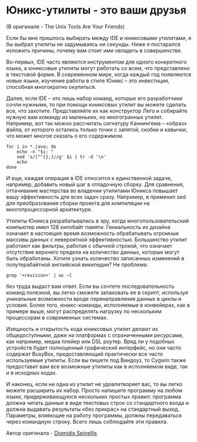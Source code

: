 # Юникс-утилиты - это ваши друзья
(В оригинале - The Unix Tools Are Your Friends)

Если бы мне пришлось выбирать между IDE и юниксовыми утилитами, я бы выбрал утилиты не задумываясь ни секунды. Ниже я постарался изложить причины, почему вам стоит ими овладеть в совершенстве.

Во-первых, IDE часто являются инструментом для одного конкретного языка, а юниксовые утилиты могут работать со всем, что представлено в текстовой форме. В современном мире, когда каждый год появляются новые языки, изучение работы в стиле Юникс – это инвестиция, способная многократно окупиться.

Далее, если IDE – это лишь набор команд, которые его разработчики сочли нужными, то при помощи юниксовых утилит вы можете сделать все, что захотите. Представляйте их как конструктор Лего и собирайте нужную вам команду из маленьких, но многогранных утилит. Например, вот так можно рассчитать сигнатуру Каннингема – «образ» файла, от которого остались только точки с запятой, скобки и кавычки, что может многое сказать о его содержимом.

```
for i in *.java; do
    echo -n "$i: "
    sed 's/[^"{};]//g' $i | tr -d '\n'
    echo
done
```

И еще, каждая операция в IDE относится к единственной задаче, например, добавить новый шаг в отладочную сборку. Для сравнения, оттачивание мастерства во владении утилитами Юникса повышает вашу эффективность для всех задач сразу. Например, я применил sed для преобразования сборки проекта для компиляции на многопроцессорной архитектуре.

Утилиты Юникса разрабатывались в эру, когда многопользовательский компьютер имел 128 килобайт памяти. Гениальность их дизайна означает в настоящее время возможность обрабатывать огромные массивы данных с невероятной эффективностью. Большинство утилит работают как фильтры, работая с обычной строкой, что означает отсутствие верхнего предела на количество данных, которые могут быть обработаны. Хотите узнать количество записанных изменений в полутерабайтной английской википедии? Не проблема:

```
grep '<revision>' | wc –l
```

без труда выдаст вам ответ. Если вы сочтете последовательность команд полезной, вы легко сможете запаковать ее в скрипт, используя уникальные возможности вроде перенаправления данных в циклы и условия. Более того, юникс-команды, исполняемые в конвейерах, как в примере выше, могут распределять нагрузку по нескольким процессорам в современных системах.

Изящность и открытость кода юниксовых утилит делают их общедоступными, даже на платформах с ограниченными ресурсами, как например, медиа плейер или DSL роутер. Вряд ли у подобных устройств будет полноценный графический интерфейс, но они часто содержат BusyBox, предоставляющий практически все часто используемые утилиты. Если вы пишете под Виндоуз, то Cygwin также предоставит вам все возможные утилиты как в исполняемом виде, так и в исходных кодах.

И наконец, если ни одна из утилит не удовлетворяет вас, то вы легко можете расширить их набор. Просто напишите программу на любом языке, придерживающуюся нескольких простых правил: программа должна читать данные в виде текстовых строк со стандартного входа и должна выдавать результаты «без прикрас» на стандартный выход. Параметры, влияющие на работу программы, должны передаваться через командную строку. Всего лишь соблюдайте эти правила.

Автор оригинала - [Diomidis Spinellis](http://programmer.97things.oreilly.com/wiki/index.php/Diomidis_Spinellis)